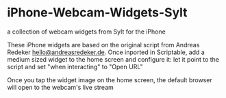 # iPhone-Webcam-Widgets-Sylt
a collection of webcam widgets from Sylt for the iPhone 

These iPhone widgets are based on the original script from Andreas Redeker <hello@andreasredeker.de>.
Once inported in Scriptable, add a medium sized widget to the home screen and configure it:
let it point to the script and set "when interacting" to "Open URL"

Once you tap the widget image on the home screen, the default browser will open to the webcam's live stream
